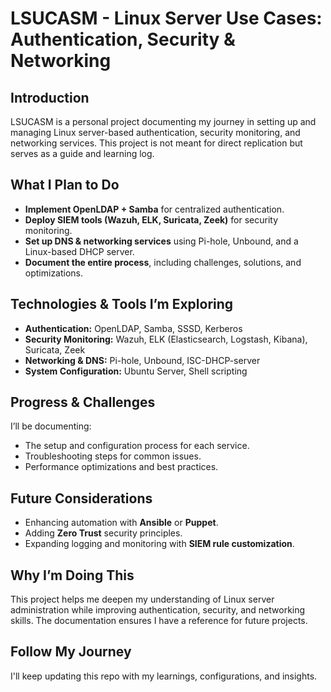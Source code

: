 # LSUCASM - Linux Server Use Cases: Authentication, Security & Networking

## Introduction
LSUCASM is a personal project documenting my journey in setting up and managing Linux server-based authentication, security monitoring, and networking services. This project is not meant for direct replication but serves as a guide and learning log.

## What I Plan to Do
- **Implement OpenLDAP + Samba** for centralized authentication.
- **Deploy SIEM tools (Wazuh, ELK, Suricata, Zeek)** for security monitoring.
- **Set up DNS & networking services** using Pi-hole, Unbound, and a Linux-based DHCP server.
- **Document the entire process**, including challenges, solutions, and optimizations.

## Technologies & Tools I’m Exploring
- **Authentication:** OpenLDAP, Samba, SSSD, Kerberos
- **Security Monitoring:** Wazuh, ELK (Elasticsearch, Logstash, Kibana), Suricata, Zeek
- **Networking & DNS:** Pi-hole, Unbound, ISC-DHCP-server
- **System Configuration:** Ubuntu Server, Shell scripting

## Progress & Challenges
I’ll be documenting:
- The setup and configuration process for each service.
- Troubleshooting steps for common issues.
- Performance optimizations and best practices.

## Future Considerations
- Enhancing automation with **Ansible** or **Puppet**.
- Adding **Zero Trust** security principles.
- Expanding logging and monitoring with **SIEM rule customization**.

## Why I’m Doing This
This project helps me deepen my understanding of Linux server administration while improving authentication, security, and networking skills. The documentation ensures I have a reference for future projects.

## Follow My Journey
I'll keep updating this repo with my learnings, configurations, and insights.
